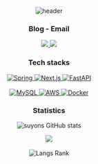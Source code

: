 <div align="center">
  <img alt="header" src="https://capsule-render.vercel.app/api?type=wave&color=auto&height=300&section=header&text=Sooyoung&fontSize=90">
</div>

<h3 align="center">Blog - Email</h3>

<p align="center">
  <a href="https://velog.io/@suyons">
    <img src="https://img.shields.io/badge/Velog-20C997?style=for-the-badge&logo=velog&logoColor=white">
  </a>
  <a href="mailto:su02ga@outlook.com">
    <img src="https://img.shields.io/badge/Outlook-0078D4?style=for-the-badge&logo=maildotru&logoColor=white">
  </a>
</p>

<h3 align="center">Tech stacks</h3>

<p align="center">
  <a href="https://docs.spring.io/spring-boot/docs/current/reference/htmlsingle/">
    <img alt="Spring" src="https://img.shields.io/badge/Spring-6DB33F?style=for-the-badge&logo=spring&logoColor=white">
  </a>
  <a href="https://nextjs.org/docs">
    <img alt="Next.js" src="https://img.shields.io/badge/Next.js-000000?style=for-the-badge&logo=Next.js&logoColor=white">
  </a>
  <a href="https://fastapi.tiangolo.com/">
    <img alt="FastAPI" src="https://img.shields.io/badge/FastAPI-009688?style=for-the-badge&logo=fastapi&logoColor=white">
  </a>
  <br>
  <br>
  <a href="https://dev.mysql.com/doc/refman/8.3/en/">
    <img alt="MySQL" src="https://img.shields.io/badge/Mysql-4479A1?style=for-the-badge&logo=Mysql&logoColor=white">
  </a>
  <a href="https://aws.amazon.com/ko/">
    <img alt="AWS" src="https://img.shields.io/badge/AWS-232F3E?style=for-the-badge&logo=amazon-web-services&logoColor=white">
  </a>
  <a href="https://docs.docker.com/manuals/">
    <img alt="Docker" src="https://img.shields.io/badge/Docker-2496ED?style=for-the-badge&logo=Docker&logoColor=white">
  </a>
</p>

<h3 align="center">Statistics</h3>

<p align="center">
  <img alt="suyons GitHub stats" src="https://github-readme-stats.vercel.app/api?username=suyons&show_icons=true&theme=dark">
  <div align="center">
    <a href="https://solved.ac/profile/suyons">
      <img src="https://mazassumnida.wtf/api/generate_badge?boj=suyons">
    </a>
  </div>
  <br>
  <div align="center">
    <img alt="Langs Rank" src="https://github-readme-stats.vercel.app/api/top-langs/?username=suyons&layout=compact&theme=dark">
  </div>
</p>
